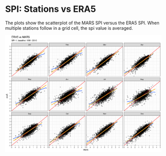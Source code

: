 # SPI: Stations vs ERA5

The plots show the scatterplot of the MARS SPI versus the ERA5 SPI. When multiple stations follow in a grid cell, the spi value is averaged.


![Scatterplot](./img/spi/scatterplot_era5_vs_mars_spi1_1981_2010.png)
